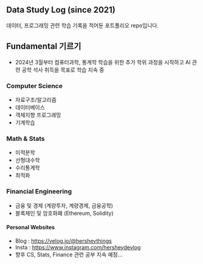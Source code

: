 ## Data Study Log (since 2021)
데이터, 프로그래밍 관련 학습 기록을 적어둔 포트폴리오 repo입니다. 

## Fundamental 기르기
- 2024년 3월부터 컴퓨터과학, 통계학 학습을 위한 추가 학위 과정을 시작하고 AI 관련 공학 석사 취득을 목표로 학습 지속 중
### Computer Science
* 자료구조/알고리즘
* 데이터베이스
* 객체지향 프로그래밍
* 기계학습

### Math & Stats
* 미적분학
* 선형대수학
* 수리통계학
* 최적화

### Financial Engineering
* 금융 및 경제 (계량투자, 계량경제, 금융공학)
* 블록체인 및 암호화폐 (Ethereum, Solidity)

#### Personal Websites
* Blog : https://velog.io/@hersheythings
* Insta : https://www.instagram.com/hersheydevlog
* 향후 CS, Stats, Finance 관련 공부 지속 예정...

